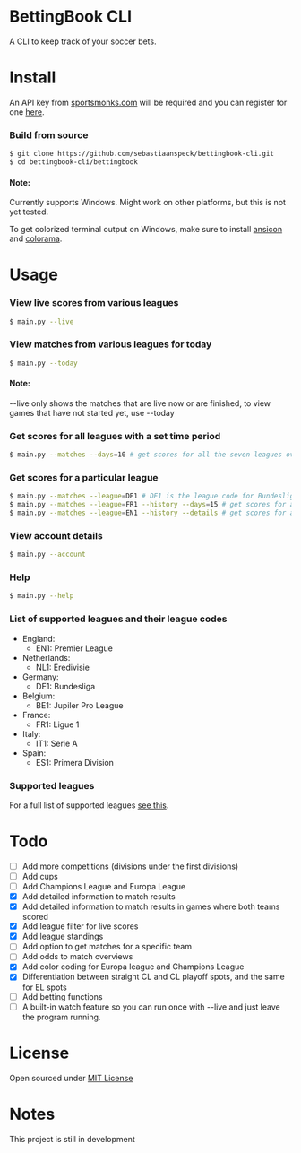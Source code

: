 BettingBook CLI
=====

A CLI to keep track of your soccer bets.

Install
=====

An API key from [sportsmonks.com](https://sportmonks.com/) will be required and you can register for one [here](http://sportsmonks.com/register).

### Build from source

```bash
$ git clone https://github.com/sebastiaanspeck/bettingbook-cli.git
$ cd bettingbook-cli/bettingbook
```

#### Note:
Currently supports Windows. Might work on other platforms, but this is not yet tested.

To get colorized terminal output on Windows, make sure to install [ansicon](https://github.com/adoxa/ansicon/releases/latest) and [colorama](https://pypi.python.org/pypi/colorama).

Usage
====

### View live scores from various leagues

```bash
$ main.py --live
```

### View matches from various leagues for today

```bash
$ main.py --today
```

#### Note:
--live only shows the matches that are live now or are finished, to view games that have not started yet, use --today

### Get scores for all leagues with a set time period

```bash
$ main.py --matches --days=10 # get scores for all the seven leagues over the coming 10 days
```

### Get scores for a particular league

```bash
$ main.py --matches --league=DE1 # DE1 is the league code for Bundesliga
$ main.py --matches --league=FR1 --history --days=15 # get scores for all the French Ligue 1 games over the past 15 days
$ main.py --matches --league=EN1 --history --details # get scores for all the Premier League games over the past 6 days and showing the goalscorers.
```

### View account details

```bash
$ main.py --account
```

### Help
```bash
$ main.py --help
```
### List of supported leagues and their league codes

- England:
  - EN1: Premier League
- Netherlands:
  - NL1: Eredivisie
- Germany:
  - DE1: Bundesliga
- Belgium:
  - BE1: Jupiler Pro League
- France:
  - FR1: Ligue 1
- Italy:
  - IT1: Serie A
- Spain:
  - ES1: Primera Division

### Supported leagues

For a full list of supported leagues [see this](bettingbook/leagueids.py).

Todo
====
- [ ] Add more competitions (divisions under the first divisions)
- [ ] Add cups
- [ ] Add Champions League and Europa League
- [x] Add detailed information to match results
- [x] Add detailed information to match results in games where both teams scored
- [x] Add league filter for live scores
- [x] Add league standings
- [ ] Add option to get matches for a specific team
- [ ] Add odds to match overviews
- [x] Add color coding for Europa league and Champions League
- [x] Differentiation between straight CL and CL playoff spots, and the same for EL spots
- [ ] Add betting functions
- [ ] A built-in watch feature so you can run once with --live and just leave the program running.

License
====
Open sourced under [MIT License](LICENSE)

Notes
===
This project is still in development
